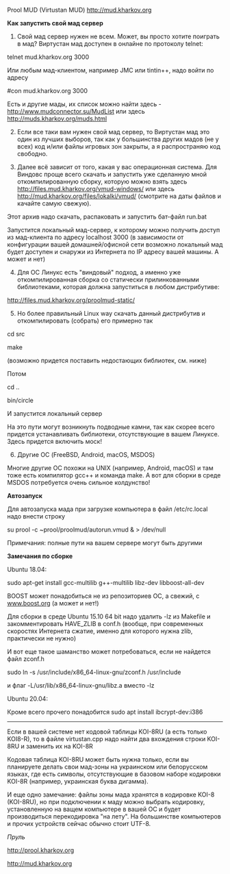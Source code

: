 Prool MUD (Virtustan MUD)
http://mud.kharkov.org

**Как запустить свой мад сервер**

1. Свой мад сервер нужен не всем. Может, вы просто хотите поиграть в мад?
Виртустан мад доступен в онлайне по протоколу telnet:

telnet mud.kharkov.org 3000

Или любым мад-клиентом, например JMC или tintin++, надо войти по адресу

#con mud.kharkov.org 3000

Есть и другие мады, их список можно найти здесь - http://www.mudconnector.su/MudList
или здесь http://muds.kharkov.org/muds.html

2. Если все таки вам нужен свой мад сервер, то Виртустан мад это один из лучших выборов,
так как у большинства других мадов (не у всех) код и/или файлы игровых зон закрыты,
а я распространяю код свободно.

3. Далее всё зависит от того, какая у вас операционная система. Для Виндовс проще всего
скачать и запустить уже сделанную мной откомпилированную сборку, которую можно взять
здесь http://files.mud.kharkov.org/vmud-windows/
или здесь http://mud.kharkov.org/files/lokalki/vmud/
(смотрите на даты файлов и качайте самую свежую).

Этот архив надо скачать, распаковать и запустить бат-файл run.bat

Запустится локальный мад-сервер, к которому можно получить доступ из мад-клиента по адресу
localhost 3000 (в зависимости от конфигурации вашей домашней/офисной сети возможно локальный мад
будет доступен и снаружи из Интернета по IP адресу вашей машины. А может и нет)

4. Для ОС Линукс есть "виндовый" подход, а именно уже откомпилированная сборка со статически прилинкованными
библиотеками, которая должна запуститься в любом дистрибутиве:

http://files.mud.kharkov.org/proolmud-static/

5. Но более правильный Linux way скачать данный дистрибутив и откомпилировать (собрать) его примерно так

cd src

make

(возможно придется поставить недостающих библиотек, см. ниже)

Потом

cd ..

bin/circle

И запустится локальный сервер

На это пути могут возникнуть подводные камни, так как скорее всего придется устанавливать библиотеки, отсутствующие
в вашем Линуксе. Здесь придется включить моск!

6. Другие ОС (FreeBSD, Android, macOS, MSDOS)

Многие другие ОС похожи на UNIX (например, Android, macOS) и там тоже есть компилятор gcc++ и команда make.
А вот для сборки в среде MSDOS потребуется очень сильное колдунство!

**Автозапуск**

Для автозапуска мада при загрузке компьютера в файл /etc/rc.local надо внести строку

su prool -c ~prool/proolmud/autorun.vmud & > /dev/null

Примечания: полные пути на вашем сервере могут быть другими

**Замечания по сборке**

Ubuntu 18.04:

sudo apt-get install gcc-multilib g++-multilib libz-dev libboost-all-dev

BOOST может понадобиться не из репозиториев ОС, а свежий, с www.boost.org (а может и нет!)

Для сборки в среде Ubuntu 15.10 64 bit надо удалить -lz из Makefile и закомментировать HAVE_ZLIB
в conf.h (вообще, при современных скоростях Интернета сжатие, именно для которого нужна zlib, практически не нужно)

И вот еще такое шаманство может потребоваться, если не найдется файл zconf.h

sudo ln -s /usr/include/x86_64-linux-gnu/zconf.h /usr/include

и флаг -L/usr/lib/x86_64-linux-gnu/libz.a вместо -lz

Ubuntu 20.04:

Кроме всего прочего понадобится sudo apt install ibcrypt-dev:i386

---

Если в вашей системе нет кодовой таблицы KOI-8RU (а есть только KOI8-R), то в файле
virtustan.cpp надо найти два вхождения строки KOI-8RU и заменить их на KOI-8R

Кодовая таблица KOI-8RU может быть нужна только, если вы планируете делать свои мад-зоны на украинском
или белорусском языках, где есть символы, отсутствующие в базовом наборе кодировки KOI-8R
(например, украинская буква дигамма).

И еще одно замечание: файлы зоны мада хранятся в кодировке KOI-8 (KOI-8RU), но при подключении к маду можно выбрать
кодировку, установленную на ващем компьютере в вашей ОС и будет производиться перекодировка "на лету". 
На большинстве компьютеров и прочих устройств сейчас обычно стоит UTF-8.

*Пруль*

http://prool.kharkov.org

http://mud.kharkov.org
